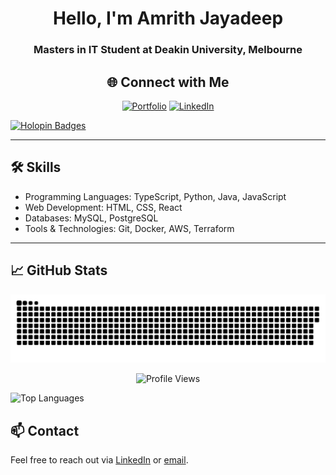 <h1 align="center">Hello, I'm Amrith Jayadeep</h1>
<h3 align="center">Masters in IT Student at Deakin University, Melbourne</h3>

<!-- Socials -->
<div align="center">
  
## 🌐 Connect with Me

[![Portfolio](https://dummyimage.com/80x20/4e5d6c/fff.png?text=Portfolio)](https://amrith.mriid.com)
[![LinkedIn](https://img.shields.io/badge/LinkedIn-%230077B5.svg?logo=linkedin&logoColor=white)](https://www.linkedin.com/in/amrith-jayadeep-672129211/)  
</div>

[![Holopin Badges](https://holopin.me/amriith)](https://holopin.io/@amriith)

---

## 🛠 Skills

- Programming Languages: TypeScript, Python, Java, JavaScript
- Web Development: HTML, CSS, React
- Databases: MySQL, PostgreSQL
- Tools & Technologies: Git, Docker, AWS, Terraform

---


## 📈 GitHub Stats

<div align="center">
  
![GitHub Snake Animation](https://github.com/amriith/amriith/blob/output/github-snake-dark.svg)

</div>   

<p align="center">
  <img src="https://komarev.com/ghpvc/?username=amriith&label=Profile%20views&color=0e75b6&style=flat" alt="Profile Views" />
</p>

![Top Languages](https://github-readme-stats.vercel.app/api/top-langs/?username=amriith&layout=compact)


## 📫 Contact

Feel free to reach out via [LinkedIn](https://www.linkedin.com/in/amrith-jayadeep-672129211/) or [email](ajnineonesix@gmail.com).
